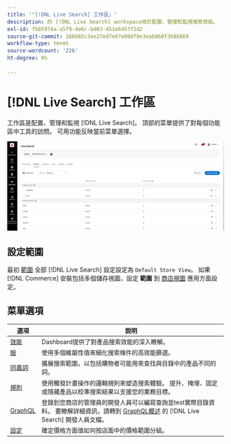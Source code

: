 ```yaml
---
title: '"[!DNL Live Search] 工作區」'
description: 的 [!DNL Live Search] workspace用於配置、管理和監視搜索效能。
exl-id: fb85974a-a5f9-4e6c-bd03-451e6457f2d2
source-git-commit: 166665c3ee27ed7e07e00df0e3eab060f3686869
workflow-type: tm+mt
source-wordcount: '226'
ht-degree: 0%

---
```


# [!DNL Live Search] 工作區

工作區是配置、管理和監視 [!DNL Live Search]。 頂部的菜單提供了對每個功能區中工具的訪問。  可用功能反映當前菜單選擇。

![Faceting工作區](assets/faceting-workspace.png)

## 設定範圍

最初 [範圍](https://experienceleague.adobe.com/docs/commerce-admin/start/setup/websites-stores-views.html#scope-settings) 全部 [!DNL Live Search] 設定設定為 `Default Store View`。 如果 [!DNL Commerce] 安裝包括多個儲存視圖，設定 **範圍** 到 [商店視圖](https://experienceleague.adobe.com/docs/commerce-admin/start/setup/websites-stores-views.html) 應用方面設定。

## 菜單選項

| 選項 | 說明 |
|--- |--- |
| [效能](performance.md) | Dashboard提供了對產品搜索效能的深入瞭解。 |
| [臉](facets.md) | 使用多個維屬性值來細化搜索條件的高效能篩選。 |
| [同義詞](synonyms.md) | 擴展搜索範圍，以包括購物者可能用來查找與目錄中的產品不同的詞。 |
| [規則](rules.md) | 使用觸發計畫操作的邏輯規則來塑造搜索體驗。 提升、掩埋、固定或隱藏產品以校準搜索結果以支援您的業務目標。 |
| [GraphQL](https://developer.adobe.com/commerce/webapi/graphql/schema/live-search/) | 登錄到您商店的管理員的開發人員可以編寫查詢並test實際目錄資料。 要瞭解詳細資訊，請轉到 [GraphQL概述](https://developer.adobe.com/commerce/webapi/graphql/) 的 [!DNL Live Search] 開發人員文檔。 |
| [設定](settings.md) | 確定價格方面值如何按店面中的價格範圍分組。 |
